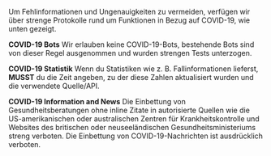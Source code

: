 Um Fehlinformationen und Ungenauigkeiten zu vermeiden, verfügen wir über strenge Protokolle rund um Funktionen in Bezug auf COVID-19, wie unten gezeigt.

**COVID-19 Bots** Wir erlauben keine COVID-19-Bots, bestehende Bots sind von dieser Regel ausgenommen und wurden strengen Tests unterzogen.

**COVID-19 Statistik** Wenn du Statistiken wie z. B. Fallinformationen lieferst, **__MUSST__** du die Zeit angeben, zu der diese Zahlen aktualisiert wurden und die verwendete Quelle/API.

**COVID-19 Information and News** Die Einbettung von Gesundheitsberatungen ohne inline Zitate in autorisierte Quellen wie die US-amerikanischen oder australischen Zentren für Krankheitskontrolle und Websites des britischen oder neuseeländischen Gesundheitsministeriums streng verboten. Die Einbettung von COVID-19-Nachrichten ist ausdrücklich verboten.